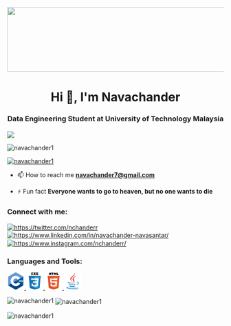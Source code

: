 
<img src="https://thumbs.dreamstime.com/b/programming-language-coding-banner-compilation-css-technology-210006161.jpg" height="150" width="1000">
<h1 align="center">Hi 👋, I'm Navachander</h1>
<h3 align="center">Data Engineering Student at University of Technology Malaysia</h3>

<img src = "https://media1.giphy.com/media/bGgsc5mWoryfgKBx1u/200w.gif?cid=6c09b9526q5ksk1a9nq5b6htqykttqk5y09iofp6rwndcedb&ep=v1_gifs_search&rid=200w.gif&ct=g" align = "center" >

<p align="left"> <img src="https://komarev.com/ghpvc/?username=navachander1&label=Profile%20views&color=0e75b6&style=flat" alt="navachander1" /> </p>

<p align="left"> <a href="https://github.com/ryo-ma/github-profile-trophy"><img src="https://github-profile-trophy.vercel.app/?username=navachander1" alt="navachander1" /></a> </p>

- 📫 How to reach me **navachander7@gmail.com**

- ⚡ Fun fact **Everyone wants to go to heaven, but no one wants to die**

<h3 align="left">Connect with me:</h3>
<p align="left">
<a href="https://twitter.com/https://twitter.com/nchanderr" target="blank"><img align="center" src="https://raw.githubusercontent.com/rahuldkjain/github-profile-readme-generator/master/src/images/icons/Social/twitter.svg" alt="https://twitter.com/nchanderr" height="30" width="40" /></a>
<a href="https://linkedin.com/in/https://www.linkedin.com/in/navachander-navasantar/" target="blank"><img align="center" src="https://raw.githubusercontent.com/rahuldkjain/github-profile-readme-generator/master/src/images/icons/Social/linked-in-alt.svg" alt="https://www.linkedin.com/in/navachander-navasantar/" height="30" width="40" /></a>
<a href="https://instagram.com/https://www.instagram.com/nchanderr/" target="blank"><img align="center" src="https://raw.githubusercontent.com/rahuldkjain/github-profile-readme-generator/master/src/images/icons/Social/instagram.svg" alt="https://www.instagram.com/nchanderr/" height="30" width="40" /></a>
</p>

<h3 align="left">Languages and Tools:</h3>
<p align="left"> <a href="https://www.w3schools.com/cpp/" target="_blank" rel="noreferrer"> <img src="https://raw.githubusercontent.com/devicons/devicon/master/icons/cplusplus/cplusplus-original.svg" alt="cplusplus" width="40" height="40"/> </a> <a href="https://www.w3schools.com/css/" target="_blank" rel="noreferrer"> <img src="https://raw.githubusercontent.com/devicons/devicon/master/icons/css3/css3-original-wordmark.svg" alt="css3" width="40" height="40"/> </a> <a href="https://www.w3.org/html/" target="_blank" rel="noreferrer"> <img src="https://raw.githubusercontent.com/devicons/devicon/master/icons/html5/html5-original-wordmark.svg" alt="html5" width="40" height="40"/> </a> <a href="https://www.java.com" target="_blank" rel="noreferrer"> <img src="https://raw.githubusercontent.com/devicons/devicon/master/icons/java/java-original.svg" alt="java" width="40" height="40"/> </a> </p>

<p><img align="left" src="https://github-readme-stats.vercel.app/api/top-langs?username=navachander1&show_icons=true&locale=en&layout=compact" alt="navachander1" /></p>

<p>&nbsp;<img align="center" src="https://github-readme-stats.vercel.app/api?username=navachander1&show_icons=true&locale=en" alt="navachander1" /></p>

<p><img align="center" src="https://github-readme-streak-stats.herokuapp.com/?user=navachander1&" alt="navachander1" /></p>
